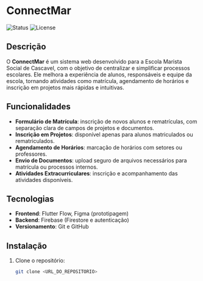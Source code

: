 # ConnectMar

![Status](https://img.shields.io/badge/status-em%20desenvolvimento-yellow) ![License](https://img.shields.io/badge/license-MIT-blue)

## Descrição
O **ConnectMar** é um sistema web desenvolvido para a Escola Marista Social de Cascavel, com o objetivo de centralizar e simplificar processos escolares. Ele melhora a experiência de alunos, responsáveis e equipe da escola, tornando atividades como matrícula, agendamento de horários e inscrição em projetos mais rápidas e intuitivas.

## Funcionalidades
- **Formulário de Matrícula**: inscrição de novos alunos e rematrículas, com separação clara de campos de projetos e documentos.  
- **Inscrição em Projetos**: disponível apenas para alunos matriculados ou rematriculados.  
- **Agendamento de Horários**: marcação de horários com setores ou professores.  
- **Envio de Documentos**: upload seguro de arquivos necessários para matrícula ou processos internos.  
- **Atividades Extracurriculares**: inscrição e acompanhamento das atividades disponíveis.

## Tecnologias
- **Frontend**: Flutter Flow, Figma (prototipagem)  
- **Backend**: Firebase (Firestore e autenticação)  
- **Versionamento**: Git e GitHub

## Instalação
1. Clone o repositório:  
   ```bash
   git clone <URL_DO_REPOSITORIO>

